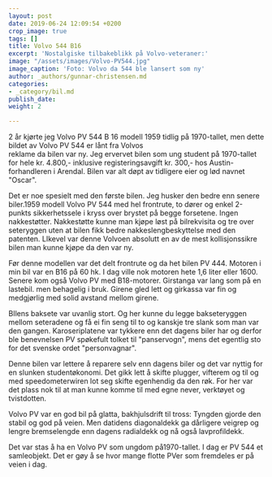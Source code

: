 ```yaml
---
layout: post
date: 2019-06-24 12:09:54 +0200
crop_image: true
tags: []
title: Volvo 544 B16
excerpt: 'Nostalgiske tilbakeblikk på Volvo-veteraner:'
image: "/assets/images/Volvo-PV544.jpg"
image_caption: 'Foto: Volvo da 544 ble lansert som ny'
author: _authors/gunnar-christensen.md
categories:
- _category/bil.md
publish_date: 
weight: 2

---
```

2 år kjørte jeg Volvo PV 544 B 16 modell 1959 tidlig på 1970-tallet, men dette bildet av Volvo PV 544 er lånt fra Volvos  
reklame da bilen var ny. Jeg ervervet bilen som ung student på 1970-tallet for hele kr. 4.800,- inklusive registeringsavgift kr. 300,- hos Austin-forhandleren i Arendal. Bilen var alt døpt av tidligere eier og lød navnet "Oscar".

Det er noe spesielt med den første bilen. Jeg husker den bedre enn senere biler.1959 modell Volvo PV 544 med hel frontrute, to dører og enkel 2-punkts sikkerhetssele i kryss over brystet på begge forsetene. Ingen nakkestøtter. Nakkestøtte kunne man kjøpe løst på bilrekvisita og tre over seteryggen uten at bilen fikk bedre nakkeslengbeskyttelse med den patenten. LIkevel var denne Volvoen absolutt en av de mest kollisjonssikre bilen man kunne kjøpe da den var ny.

Før denne modellen var det delt frontrute og da het bilen PV 444. Motoren i min bil var en B16 på 60 hk. I dag ville nok motoren hete 1,6 liter eller 1600. Senere kom også Volvo PV med B18-motorer. Girstanga var lang som på en lastebil. men behagelig i bruk. Girene gled lett og girkassa var fin og medgjørlig med solid avstand mellom girene.

BIlens baksete var uvanlig stort. Og her kunne du legge bakseteryggen mellom seteradene og få ei fin seng til to og kanskje tre slank som man var den gangen. Karoseriplatene var tykkere enn det dagens biler har og derfor ble benevnelsen PV spøkefult tolket til "panservogn", mens det egentlig sto for det svenske ordet "personvagnar".

Denne bilen var lettere å reparere selv enn dagens biler og det var nyttig for en slunken studentøkonomi. Det gikk lett å skifte plugger, vifterem og til og med speedometerwiren lot seg skifte egenhendig da den røk. For her var det plass nok til at man kunne komme til med egne never, verktøyet og tvistdotten.

Volvo PV var en god bil på glatta, bakhjulsdrift til tross: Tyngden gjorde den stabil og god på veien. Men datidens diagonaldekk ga dårligere veigrep og lengre bremselengde enn dagens radialdekk og nå også lavprofildekk.

Det var stas å ha en Volvo PV som ungdom på1970-tallet. I dag er PV 544 et samleobjekt. Det er gøy å se hvor mange flotte PVer som fremdeles er på veien i dag.